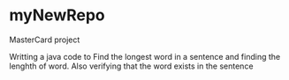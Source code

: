 # myNewRepo
MasterCard project

Writting a java code to Find the longest word in a sentence and finding the lenghth of word.
Also verifying that the word exists in the sentence
